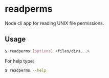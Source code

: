 # readperms
Node cli app for reading UNIX file permissions.

## Usage

```bash
$ readperms [options] <files/dirs...>
```

For help type:
```bash
$ readperms --help
```
